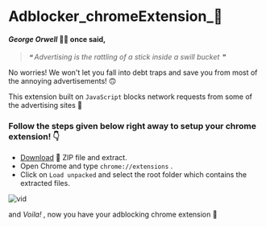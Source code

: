 # Adblocker_chromeExtension_🧩
####  *George Orwell* 👨‍🏫 once said,
> *❝ Advertising is the rattling of a stick inside a swill bucket ❞*
 
 No worries! We won't let you fall into debt traps and save you from most of the annoying advertisements! 🙃
 
 This extension built on `JavaScript` blocks network requests from some of the advertising sites 🚫
### Follow the steps given below right away to setup your chrome extension! 👇
- [Download](https://github.com/Mukheem1603/Adblocker_chromeExtension_/archive/master.zip) 🔰 ZIP file and extract.
- Open Chrome and type `chrome://extensions` .
- Click on `Load unpacked` and select the root folder which contains the extracted files.

 ![vid](./icons/walkthrough.gif)

 and *Voila!* , now you have your adblocking chrome extension 🌟
